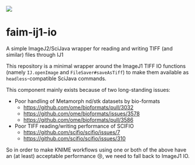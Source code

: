 [![](https://github.com/fmi-basel/faim-ij1-io/actions/workflows/build-main.yml/badge.svg)](https://github.com/fmi-basel/faim-ij1-io/actions/workflows/build-main.yml)

# faim-ij1-io

A simple ImageJ2/SciJava wrapper for reading and writing TIFF (and similar) files through IJ1

This repository is a minimal wrapper around the ImageJ1 TIFF IO functions (namely `IJ.openImage` and `FileSaver#saveAsTiff`)
to make them available as `headless`-compatible SciJava commands.

This component mainly exists because of two long-standing issues:

* Poor handling of Metamorph nd/stk datasets by bio-formats
  * https://github.com/ome/bioformats/pull/3032
  * https://github.com/ome/bioformats/issues/3578
  * https://github.com/ome/bioformats/pull/3586
* Poor TIFF reading/writing performance of SCIFIO
  * https://github.com/scifio/scifio/issues/7
  * https://github.com/scifio/scifio/issues/310

So in order to make KNIME workflows using one or both of the above have an (at least) acceptable performance :cry:, we need to fall back to ImageJ1 IO.
